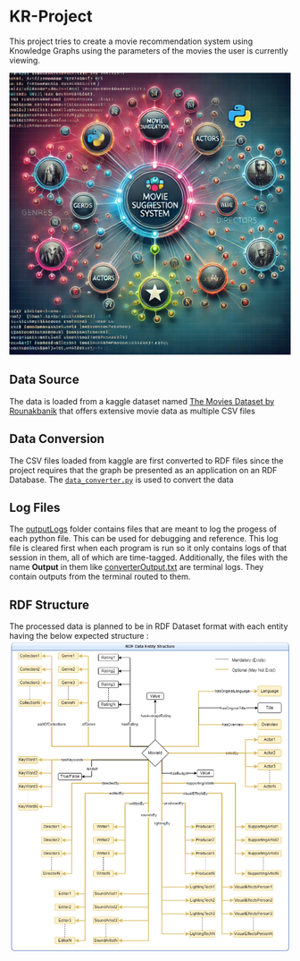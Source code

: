 # KR-Project
This project tries to create a movie recommendation system using Knowledge Graphs using the parameters of the movies the user is currently viewing.

![Display Image](./images/display_image.webp)

## Data Source
The data is loaded from a kaggle dataset named [The Movies Dataset by Rounakbanik](https://www.kaggle.com/datasets/rounakbanik/the-movies-dataset) that offers extensive movie data as multiple CSV files

## Data Conversion
The CSV files loaded from kaggle are first converted to RDF files since the project requires that the graph be presented as an application on an RDF Database.
The [`data_converter.py`](./data_converter.py) is used to convert the data

## Log Files
The [outputLogs](./outputLogs/) folder contains files that are meant to log the progess of each python file. This can be used for debugging and reference. This log file is cleared first when each program is run so it only contains logs of that session in them, all of which are time-tagged.
Additionally, the files with the name **Output** in them like [converterOutput.txt](./converterOutput.txt) are terminal logs. They contain outputs from the terminal routed to them.

## RDF Structure
The processed data is planned to be in RDF Dataset format with each entity having the below expected structure : 
![RDF Data Structure](./KnowledgeGraphStructure.png)